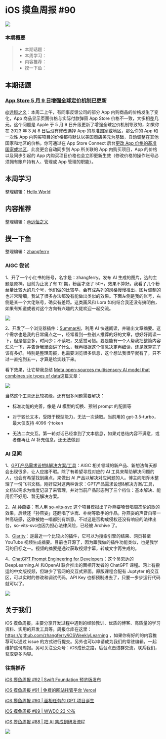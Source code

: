 # iOS 摸鱼周报 #90

![](https://cdn.zhangferry.com/Images/moyu_weekly_cover.jpeg)

### 本期概要

> * 本期话题：
> * 本周学习：
> * 内容推荐：
> * 摸一下鱼：

## 本期话题

### [ App Store 5 月 9 日增强全球定价机制已更新](https://developer.apple.com/cn/news/upcoming-requirements/?id=05092023a " App Store 5 月 9 日增强全球定价机制已更新")

[@远恒之义](https://github.com/eternaljust)：本周二上午，有同事反馈公司的部分 App 内购商品的价格发生了变化，App 商品显示页面价格与实际付款弹窗 App Store 价格不一致，大多相差几元。这个问题是 Apple 于 5 月 9 日升级更新了增强全球定价机制导致的，如果你在 2023 年 3 月 8 日后没有修改选择 App 的基准国家或地区，那么你的 App 和一次性 App 内购买项目的价格都将默认以美国商店美元为基础，自动调整在其他国家和地区的价格。你可通过在 App Store Connect 后台[更改 App 价格的基准国家或地区](https://developer.apple.com/cn/help/app-store-connect/manage-app-pricing/set-a-price "更改 App 价格的基准国家或地区")，此变更会自动同步到 App 所关联的 App 内购买项目，App 的价格以及同步引起的 App 内购买项目价格也会立即更新生效（修改价格的操作账号必须拥有账户持有人、管理或 App 管理的职能）。

## 本周学习

整理编辑：[Hello World](https://juejin.cn/user/2999123453164605/posts)



## 内容推荐

整理编辑：[@远恒之义](https://github.com/eternaljust)



## 摸一下鱼

整理编辑：[zhangferry](https://zhangferry.com)

### AIGC 尝试

1、开了一个小红书的账号，名字是：zhangferry。发布 AI 生成的图片，选的主题是原神。目前为止发了有 12 期，粉丝才涨了 50+，效果不算好。我看了几个粉丝量比较大的几个号，他们做的比较早，会有成系列的风格慢慢推出，图片调制的也非常精细，我试了很多办法都没有能做出类似的效果。下面左侧是我的账号，右侧是某一个大佬账号，确实有差距。这类画风和 Lora 如何结合我还没有搞明白，如果有知道或者对这个方向有兴趣的大佬欢迎一起交流。

![](https://cdn.zhangferry.com/Images/202305102306989.png)	

2、开发了一个浏览器插件：[SummarAI](https://github.com/zhangferry/SummarAI "SummarAI")，利用 AI 快速阅读，并输出文章摘要。这个需求也是我的日常痛点之一，经常看到一些别人推荐的好的文章，想好好阅读一下，但是信息多，时间少；不读吧，又感觉可惜。要是能有一个人帮我把整篇内容汇总一下，并告诉我里面讲了什么，我再根据这个信息决定再细读，还是就算完了该有多好。特别是整理周报，也需要浏览很多信息，这个想法我很早就有了，只不过一直拖到五一，才算是给实践下来。

看下效果，让它帮我总结 [Meta open-sources multisensory AI model that combines six types of data](https://www.theverge.com/2023/5/9/23716558/meta-imagebind-open-source-multisensory-modal-ai-model-research "Meta open-sources multisensory AI model that combines six types of data")这篇文章：

![](https://cdn.zhangferry.com/Images/202305102326596.png)

当然这个工具还比较初级，还有很多问题需要解决：

* 标准功能的完善，像是 AI 模型的切换、预制 prompt 的配置等

* 对于较长文本，受限于模型能力，无法一次读取。当前用的 gpt-3.5-turbo，最大仅支持 4096 个token
* 无法二次交互。第一轮对话已经拿到了文本信息，如果对总结内容不满意，或者像再让 AI 补充信息，还无法做到

### AI 见闻

1、[GPT产品需求设想&解决方案/工具](https://bytedance.feishu.cn/sheets/TcHTsRSczhda3BtpLQ4cMeVNnSf "GPT产品需求设想&解决方案/工具")：AIGC 相关领域的新产品、新想法每天都会出现很多，让人应接不暇。除了有希望寻找对应的 AI 工具来帮助解决问题的人，也会有希望找到痛点，来做出 AI 产品以解决对应问题的人。博主向阳乔木整理了一份飞书文档，刚好应对这两种诉求：GPT产品需求设想&解决方案/工具，文档以需求为维度记录了来管理，并对当前产品形态列了三个档位：基本解决、能用但不好用、暂无解决方案。

2、[AI 孙燕姿](https://www.bilibili.com/video/BV1io4y1w73k/?vd_source=f78da65b081aa6d30ae7bf2aded1d695 "AI 孙燕姿")：有人用 [so-vits-svc]("https://github.com/svc-develop-team/so-vits-svc" "so-vits-svc") 这个项目模拟出了孙燕姿嗓音唱周杰伦的歌的效果，后续还「孙燕姿」还翻唱了许嵩、朴树等歌手的作品。孙燕姿的声音自带一种高级感，这歌被她一唱都别有新意。不过这是否构成侵权还没有响应的法律出台，so-vits-svc也因为担心法律风险，已经被 Archive 了。

3、[Glarity](https://glarity.app/zh-CN "Glarity")：是最近一个比较火的插件，它可以为搜索引擎的结果、网页甚至 YouTube 视频生成摘要。目前也开源了，因为跟我做的插件功能类似，也是我学习的目标之一。视频的摘要是通过获取视频字幕，转成文字再生成的。

4、[ChatGPT Prompt Engineering for Developers](https://learn.deeplearning.ai/chatgpt-prompt-eng/lesson/1/introduction "ChatGPT Prompt Engineering for Developer")：这个吴恩达的 DeepLearning.AI 和OpenAI 联合推出的面相开发者的 ChatGPT 课程。网上有搬运的中文版视频，但缺少了官网的交互式界面。原版课程会配有 Juptyter 的交互区，可以实时的修改和调试代码，API Key 也都预制进去了，只要一步步运行代码就可以了。

![](https://cdn.zhangferry.com/Images/202305110014905.png)

## 关于我们

iOS 摸鱼周报，主要分享开发过程中遇到的经验教训、优质的博客、高质量的学习资料、实用的开发工具等。周报仓库在这里：https://github.com/zhangferry/iOSWeeklyLearning ，如果你有好的的内容推荐可以通过 issue 的方式进行提交。另外也可以申请成为我们的常驻编辑，一起维护这份周报。另可关注公众号：iOS成长之路，后台点击进群交流，联系我们，获取更多内容。

### 往期推荐

[iOS 摸鱼周报 #92 | Swift Foundation 预览版发布](https://mp.weixin.qq.com/s/AQaY2DA2h8S-XEYoQ0u7Ew)

[iOS 摸鱼周报 #91 | 免费的网站托管平台 Vercel](https://mp.weixin.qq.com/s/93YLa8ankkEVcp4pop2A6A)

[iOS 摸鱼周报 #90 | 面相任务的 GPT 项目诞生](https://mp.weixin.qq.com/s/Bx8N9HqMP5HE9mzy6l3QVA)

[iOS 摸鱼周报 #89 | WWDC 23 公布](https://mp.weixin.qq.com/s/3B_R0j8dpXpR5G9bCRsyXw)

[iOS 摸鱼周报 #88 | 把 AI 集成到研发流程](https://mp.weixin.qq.com/s/ex3aHSPjKj9woxQwHyRzZA)

![](https://cdn.zhangferry.com/Images/WechatIMG384.jpeg)
